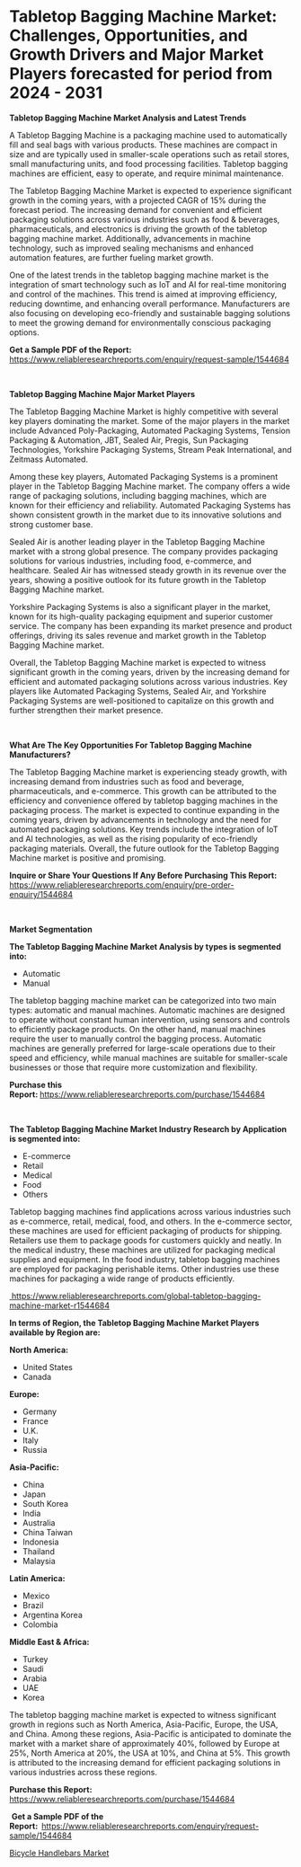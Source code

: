 <p><h1>Tabletop Bagging Machine Market: Challenges, Opportunities, and Growth Drivers and Major Market Players forecasted for period from 2024 - 2031</h1></p><p><strong>Tabletop Bagging Machine Market Analysis and Latest Trends</strong></p>
<p><p>A Tabletop Bagging Machine is a packaging machine used to automatically fill and seal bags with various products. These machines are compact in size and are typically used in smaller-scale operations such as retail stores, small manufacturing units, and food processing facilities. Tabletop bagging machines are efficient, easy to operate, and require minimal maintenance.</p><p>The Tabletop Bagging Machine Market is expected to experience significant growth in the coming years, with a projected CAGR of 15% during the forecast period. The increasing demand for convenient and efficient packaging solutions across various industries such as food & beverages, pharmaceuticals, and electronics is driving the growth of the tabletop bagging machine market. Additionally, advancements in machine technology, such as improved sealing mechanisms and enhanced automation features, are further fueling market growth.</p><p>One of the latest trends in the tabletop bagging machine market is the integration of smart technology such as IoT and AI for real-time monitoring and control of the machines. This trend is aimed at improving efficiency, reducing downtime, and enhancing overall performance. Manufacturers are also focusing on developing eco-friendly and sustainable bagging solutions to meet the growing demand for environmentally conscious packaging options.</p></p>
<p><strong>Get a Sample PDF of the Report:&nbsp;</strong> <a href="https://www.reliableresearchreports.com/enquiry/request-sample/1544684">https://www.reliableresearchreports.com/enquiry/request-sample/1544684</a></p>
<p>&nbsp;</p>
<p><strong>Tabletop Bagging Machine Major Market Players</strong></p>
<p><p>The Tabletop Bagging Machine Market is highly competitive with several key players dominating the market. Some of the major players in the market include Advanced Poly-Packaging, Automated Packaging Systems, Tension Packaging & Automation, JBT, Sealed Air, Pregis, Sun Packaging Technologies, Yorkshire Packaging Systems, Stream Peak International, and Zeitmass Automated.</p><p>Among these key players, Automated Packaging Systems is a prominent player in the Tabletop Bagging Machine market. The company offers a wide range of packaging solutions, including bagging machines, which are known for their efficiency and reliability. Automated Packaging Systems has shown consistent growth in the market due to its innovative solutions and strong customer base.</p><p>Sealed Air is another leading player in the Tabletop Bagging Machine market with a strong global presence. The company provides packaging solutions for various industries, including food, e-commerce, and healthcare. Sealed Air has witnessed steady growth in its revenue over the years, showing a positive outlook for its future growth in the Tabletop Bagging Machine market.</p><p>Yorkshire Packaging Systems is also a significant player in the market, known for its high-quality packaging equipment and superior customer service. The company has been expanding its market presence and product offerings, driving its sales revenue and market growth in the Tabletop Bagging Machine market.</p><p>Overall, the Tabletop Bagging Machine market is expected to witness significant growth in the coming years, driven by the increasing demand for efficient and automated packaging solutions across various industries. Key players like Automated Packaging Systems, Sealed Air, and Yorkshire Packaging Systems are well-positioned to capitalize on this growth and further strengthen their market presence.</p></p>
<p>&nbsp;</p>
<p><strong>What Are The Key Opportunities For Tabletop Bagging Machine Manufacturers?</strong></p>
<p><p>The Tabletop Bagging Machine market is experiencing steady growth, with increasing demand from industries such as food and beverage, pharmaceuticals, and e-commerce. This growth can be attributed to the efficiency and convenience offered by tabletop bagging machines in the packaging process. The market is expected to continue expanding in the coming years, driven by advancements in technology and the need for automated packaging solutions. Key trends include the integration of IoT and AI technologies, as well as the rising popularity of eco-friendly packaging materials. Overall, the future outlook for the Tabletop Bagging Machine market is positive and promising.</p></p>
<p><strong>Inquire or Share Your Questions If Any Before Purchasing This Report:</strong> <a href="https://www.reliableresearchreports.com/enquiry/pre-order-enquiry/1544684">https://www.reliableresearchreports.com/enquiry/pre-order-enquiry/1544684</a></p>
<p>&nbsp;</p>
<p><strong>Market Segmentation</strong></p>
<p><strong>The Tabletop Bagging Machine Market Analysis by types is segmented into:</strong></p>
<p><ul><li>Automatic</li><li>Manual</li></ul></p>
<p><p>The tabletop bagging machine market can be categorized into two main types: automatic and manual machines. Automatic machines are designed to operate without constant human intervention, using sensors and controls to efficiently package products. On the other hand, manual machines require the user to manually control the bagging process. Automatic machines are generally preferred for large-scale operations due to their speed and efficiency, while manual machines are suitable for smaller-scale businesses or those that require more customization and flexibility.</p></p>
<p><strong>Purchase this Report:&nbsp;</strong><a href="https://www.reliableresearchreports.com/purchase/1544684">https://www.reliableresearchreports.com/purchase/1544684</a></p>
<p>&nbsp;</p>
<p><strong>The Tabletop Bagging Machine Market Industry Research by Application is segmented into:</strong></p>
<p><ul><li>E-commerce</li><li>Retail</li><li>Medical</li><li>Food</li><li>Others</li></ul></p>
<p><p>Tabletop bagging machines find applications across various industries such as e-commerce, retail, medical, food, and others. In the e-commerce sector, these machines are used for efficient packaging of products for shipping. Retailers use them to package goods for customers quickly and neatly. In the medical industry, these machines are utilized for packaging medical supplies and equipment. In the food industry, tabletop bagging machines are employed for packaging perishable items. Other industries use these machines for packaging a wide range of products efficiently.</p></p>
<p><a href="https://www.reliableresearchreports.com/global-tabletop-bagging-machine-market-r1544684">&nbsp;https://www.reliableresearchreports.com/global-tabletop-bagging-machine-market-r1544684</a></p>
<p><strong>In terms of Region, the Tabletop Bagging Machine Market Players available by Region are:</strong></p>
<p>
    <p> <strong> North America: </strong>
        <ul>
            <li>United States</li>
            <li>Canada</li>
        </ul>
        </p> 
    <p> <strong> Europe: </strong>
        <ul>
            <li>Germany</li>
            <li>France</li>
            <li>U.K.</li>
            <li>Italy</li>
            <li>Russia</li>
        </ul>
        </p> 
    <p> <strong> Asia-Pacific: </strong>
        <ul>
            <li>China</li>
            <li>Japan</li>
            <li>South Korea</li>
            <li>India</li>
            <li>Australia</li>
            <li>China Taiwan</li>
            <li>Indonesia</li>
            <li>Thailand</li>
            <li>Malaysia</li>
        </ul>
        </p> 
    <p> <strong> Latin America: </strong>
        <ul>
            <li>Mexico</li>
            <li>Brazil</li>
            <li>Argentina Korea</li>
            <li>Colombia</li>
        </ul>
        </p> 
    <p> <strong> Middle East & Africa: </strong>
        <ul>
            <li>Turkey</li>
            <li>Saudi</li>
            <li>Arabia</li>
            <li>UAE</li>
            <li>Korea</li>
        </ul>
    </p>
    </p>
<p><p>The tabletop bagging machine market is expected to witness significant growth in regions such as North America, Asia-Pacific, Europe, the USA, and China. Among these regions, Asia-Pacific is anticipated to dominate the market with a market share of approximately 40%, followed by Europe at 25%, North America at 20%, the USA at 10%, and China at 5%. This growth is attributed to the increasing demand for efficient packaging solutions in various industries across these regions.</p></p>
<p><strong>Purchase this Report: </strong><a href="https://www.reliableresearchreports.com/purchase/1544684">https://www.reliableresearchreports.com/purchase/1544684</a></p>
<p>&nbsp;<strong>Get a Sample PDF of the Report:&nbsp;&nbsp;</strong><a href="https://www.reliableresearchreports.com/enquiry/request-sample/1544684">https://www.reliableresearchreports.com/enquiry/request-sample/1544684</a></p>
<p><strong></strong></p>
<p><p><a href="https://github.com/edytherolanlouisejk1miz0wig/Market-Research-Report-List-2/blob/main/bicycle-handlebars-market.md">Bicycle Handlebars Market</a></p></p>